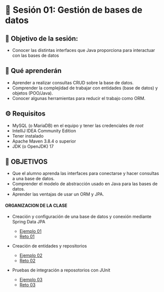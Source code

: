 # :wave: Sesión 01: Gestión de bases de datos

## 🎯  Objetivo de la sesión:
- Conocer las distintas interfaces que Java proporciona para interactuar con las bases de datos

## 🎯 Qué aprenderán

- Aprender a realizar consultas CRUD sobre la base de datos.
- Comprender la complejidad de trabajar con entidades (base de
datos) y objetos (POO/Java).
- Conocer algunas herramientas para reducir el trabajo como ORM.

## ⚙ Requisitos

- MySQL (o MariaDB) en el equipo y tener las credenciales de _root_
- IntelliJ IDEA Community Edition
- Tener instalado 
- Apache Maven 3.8.4 o superior
- JDK (o OpenJDK) 17

## 🎩  OBJETIVOS 

- Que el alumno aprenda las interfaces para conectarse y hacer consultas a una base de datos.
- Comprender el modelo de abstracción usado en Java para las bases de datos.
- Aprender las ventajas de usar un ORM y JPA.

#### ORGANIZACION DE LA CLASE 

- Creación y configuración de una base de datos y conexión mediante Spring Data JPA

	- [Ejemplo 01](./Ejemplo-01/Readme.md)
	- [Reto 01](./Reto-01/Readme.md)


- Creación de entidades y repositorios

	- [Ejemplo 02](./Ejemplo-02/Readme.md)
	- [Reto 02](./Reto-02/Readme.md)
	
	
- Pruebas de integración a reposotorios con JUnit

	- [Ejemplo 03](./Ejemplo-03/Readme.md)
	- [Reto 03](./Reto-03/Readme.md)

